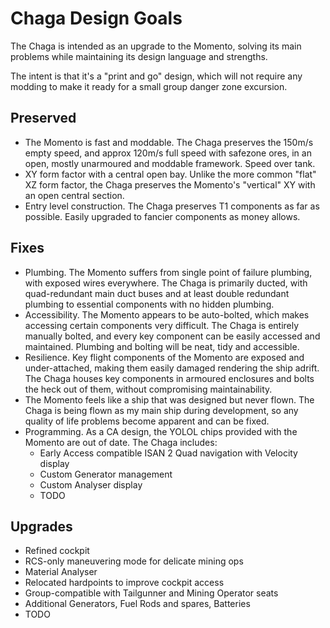 # Chaga Design Goals

The Chaga is intended as an upgrade to the Momento, solving its main problems while maintaining its design language and strengths.

The intent is that it's a "print and go" design, which will not require any modding to make it ready for a small group danger zone excursion.

## Preserved

* The Momento is fast and moddable. The Chaga preserves the 150m/s empty speed, and approx 120m/s full speed with safezone ores, in an open, mostly unarmoured and moddable framework. Speed over tank.
* XY form factor with a central open bay. Unlike the more common "flat" XZ form factor, the Chaga preserves the Momento's "vertical" XY with an open central section.
* Entry level construction. The Chaga preserves T1 components as far as possible. Easily upgraded to fancier components as money allows.

## Fixes

* Plumbing. The Momento suffers from single point of failure plumbing, with exposed wires everywhere. The Chaga is primarily ducted, with quad-redundant main duct buses and at least double redundant plumbing to essential components with no hidden plumbing. 
* Accessibility. The Momento appears to be auto-bolted, which makes accessing certain components very difficult. The Chaga is entirely manually bolted, and every key component can be easily accessed and maintained. Plumbing and bolting will be neat, tidy and accessible.
* Resilience. Key flight components of the Momento are exposed and under-attached, making them easily damaged rendering the ship adrift. The Chaga houses key components in armoured enclosures and bolts the heck out of them, without compromising maintainability.
* The Momento feels like a ship that was designed but never flown. The Chaga is being flown as my main ship during development, so any quality of life problems become apparent and can be fixed.
* Programming. As a CA design, the YOLOL chips provided with the Momento are out of date. The Chaga includes:
  * Early Access compatible ISAN 2 Quad navigation with Velocity display
  * Custom Generator management
  * Custom Analyser display
  * TODO
  
## Upgrades

* Refined cockpit
* RCS-only maneuvering mode for delicate mining ops
* Material Analyser
* Relocated hardpoints to improve cockpit access
* Group-compatible with Tailgunner and Mining Operator seats
* Additional Generators, Fuel Rods and spares, Batteries
* TODO
